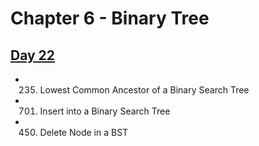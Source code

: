 # Chapter 6 - Binary Tree
## [Day 22](https://github.com/TomasZhu0321/LeetCode_Algorithm/blob/main/Chapter6_Tree/Day22.md)
* 235. Lowest Common Ancestor of a Binary Search Tree
* 701. Insert into a Binary Search Tree
* 450. Delete Node in a BST
